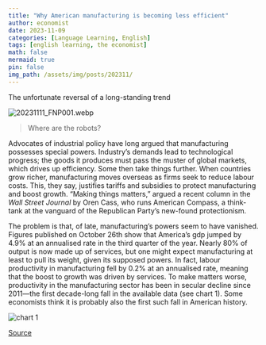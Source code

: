```yaml
---
title: "Why American manufacturing is becoming less efficient"
author: economist
date: 2023-11-09
categories: [Language Learning, English]
tags: [english learning, the economist]
math: false
mermaid: true
pin: false
img_path: /assets/img/posts/202311/
---
```



The unfortunate reversal of a long-standing trend

![20231111_FNP001.webp](20231111_FNP001.webp)

> Where are the robots?

Advocates of industrial policy have long argued that manufacturing possesses special powers. Industry’s demands lead to technological progress; the goods it produces must pass the muster of global markets, which drives up efficiency. Some then take things further. When countries grow richer, manufacturing moves overseas as firms seek to reduce labour costs. This, they say, justifies tariffs and subsidies to protect manufacturing and boost growth. “Making things matters,” argued a recent column in the *Wall Street Journal* by Oren Cass, who runs American Compass, a think-tank at the vanguard of the Republican Party’s new-found protectionism.

The problem is that, of late, manufacturing’s powers seem to have vanished. Figures published on October 26th show that America’s gdp jumped by 4.9% at an annualised rate in the third quarter of the year. Nearly 80% of output is now made up of services, but one might expect manufacturing at least to pull its weight, given its supposed powers. In fact, labour productivity in manufacturing fell by 0.2% at an annualised rate, meaning that the boost to growth was driven by services. To make matters worse, productivity in the manufacturing sector has been in secular decline since 2011—the first decade-long fall in the available data (see chart 1). Some economists think it is probably also the first such fall in American history.

![chart 1](20231111_FNC369.webp)



[Source](https://www.economist.com/finance-and-economics/2023/11/09/why-american-manufacturing-is-increasingly-inefficient)



